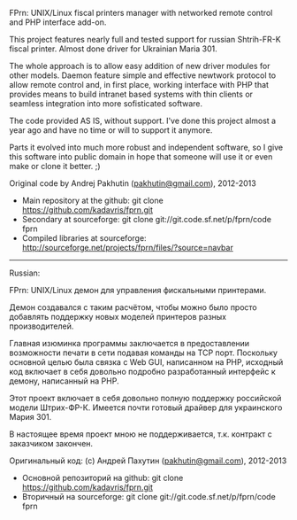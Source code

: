 FPrn: UNIX/Linux fiscal printers manager with networked remote control and PHP interface add-on.

This project features nearly full and tested support for russian Shtrih-FR-K fiscal printer.
Almost done driver for Ukrainian Maria 301.

The whole approach is to allow easy addition of new driver modules for other models.
Daemon feature simple and effective newtwork protocol to allow remote control
and, in first place, working interface with PHP that provides means to build intranet based systems
with thin clients or seamless integration into more sofisticated software.

The code provided AS IS, without support. I've done this project almost a year ago
and have no time or will to support it anymore.

Parts it evolved into much more robust and independent software,
so I give this software into public domain in hope that someone will use it or even make or clone it better. ;)

Original code by Andrej Pakhutin (pakhutin@gmail.com), 2012-2013
* Main repository at the github: git clone https://github.com/kadavris/fprn.git
* Secondary at sourceforge: git clone git://git.code.sf.net/p/fprn/code fprn
* Compiled libraries at sourceforge: http://sourceforge.net/projects/fprn/files/?source=navbar

-------------------------------------------------------
Russian:

FPrn: UNIX/Linux демон для управления фискальными принтерами.

Демон создавался с таким расчётом, чтобы можно было просто добавлять поддержку
новых моделей принтеров разных производителей.

Главная изюминка программы заключается в предоставлении возможности печати в сети
подавая команды на TCP порт. Поскольку основной целью была связка с Web GUI,
написанном на PHP, исходный код включает в себя довольно подробно разработанный
интерфейс к демону, написанный на PHP.

Этот проект включает в себя довольно полную поддержку российской модели Штрих-ФР-К.
Имеется почти готовый драйвер для украинского Мария 301.

В настоящее время проект мною не поддерживается, т.к. контракт с заказчиком закончен.

Оригинальный код: (с) Андрей Пахутин (pakhutin@gmail.com), 2012-2013
* Основной репозиторий на github: git clone https://github.com/kadavris/fprn.git
* Вторичный на sourceforge: git clone git://git.code.sf.net/p/fprn/code fprn
